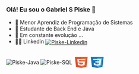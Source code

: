 ### Olá! Eu sou o Gabriel S Piske 👋

- 🔭 Menor Aprendiz de Programação de Sistemas
- 🌱 Estudante de Back End e Java
- 💬 Em constante evolução ...
- 👨‍💻 Linkedin <a href="https://br.linkedin.com/in/gabriel-piske" target="_blank"><img align="center" alt="Piske-Linkedin" height="15" width="25" src="https://cdn.jsdelivr.net/gh/devicons/devicon/icons/linkedin/linkedin-original.svg"></a>

<div style="display: inline_block"><br>
  <img align="center" alt="Piske-Java" height="30" width="40" src="https://cdn.jsdelivr.net/gh/devicons/devicon/icons/java/java-original.svg">  
  <img align="center" alt="Piske-SQL" height="30" width="40" src="https://cdn.jsdelivr.net/gh/devicons/devicon/icons/mysql/mysql-original-wordmark.svg">
  <img align="center" alt="Piske-HTML" height="30" width="40" src="https://raw.githubusercontent.com/devicons/devicon/master/icons/html5/html5-original.svg">
  <img align="center" alt="Piske-CSS" height="30" width="40" src="https://raw.githubusercontent.com/devicons/devicon/master/icons/css3/css3-original.svg">
</div>
